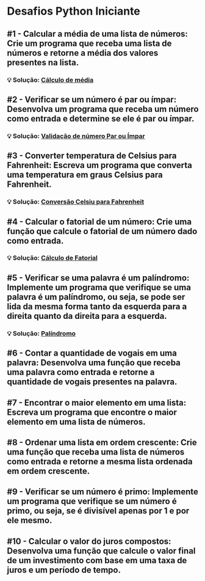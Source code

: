 # Desafios Python Iniciante

## #1 - Calcular a média de uma lista de números: Crie um programa que receba uma lista de números e retorne a média dos valores presentes na lista.

### 💡 Solução: [Cálculo de média](https://github.com/ArthurRodriguesm/desafios_python_iniciante/blob/main/calculo_media.py)

## #2 - Verificar se um número é par ou ímpar: Desenvolva um programa que receba um número como entrada e determine se ele é par ou ímpar.

### 💡 Solução: [Validação de número Par ou Ímpar](https://github.com/ArthurRodriguesm/desafios_python_iniciante/blob/main/par_impar.py)

## #3 - Converter temperatura de Celsius para Fahrenheit: Escreva um programa que converta uma temperatura em graus Celsius para Fahrenheit.

### 💡 Solução: [Conversão Celsiu para Fahrenheit](https://github.com/ArthurRodriguesm/desafios_python_iniciante/blob/main/celsius_fahrenheit.py)

## #4 - Calcular o fatorial de um número: Crie uma função que calcule o fatorial de um número dado como entrada.

### 💡 Solução: [Cálculo de Fatorial](https://github.com/ArthurRodriguesm/desafios_python_iniciante/blob/main/fatorial.py)

## #5 - Verificar se uma palavra é um palíndromo: Implemente um programa que verifique se uma palavra é um palíndromo, ou seja, se pode ser lida da mesma forma tanto da esquerda para a direita quanto da direita para a esquerda.

### 💡 Solução: [Palíndromo](https://github.com/ArthurRodriguesm/desafios_python_iniciante/blob/main/palindromo.py)

## #6 - Contar a quantidade de vogais em uma palavra: Desenvolva uma função que receba uma palavra como entrada e retorne a quantidade de vogais presentes na palavra.

## #7 - Encontrar o maior elemento em uma lista: Escreva um programa que encontre o maior elemento em uma lista de números.

## #8 - Ordenar uma lista em ordem crescente: Crie uma função que receba uma lista de números como entrada e retorne a mesma lista ordenada em ordem crescente.

## #9 - Verificar se um número é primo: Implemente um programa que verifique se um número é primo, ou seja, se é divisível apenas por 1 e por ele mesmo.

## #10 - Calcular o valor do juros compostos: Desenvolva uma função que calcule o valor final de um investimento com base em uma taxa de juros e um período de tempo.


